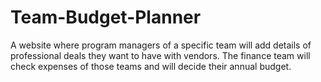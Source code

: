 # Team-Budget-Planner
A website where program managers of a specific team will add details of professional deals they want to have with vendors. The finance team will check expenses of those teams and will decide their annual budget.
